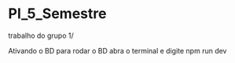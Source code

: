 # PI_5_Semestre
trabalho do grupo 1/

Ativando o BD
para rodar o BD abra o terminal e digite npm run dev
